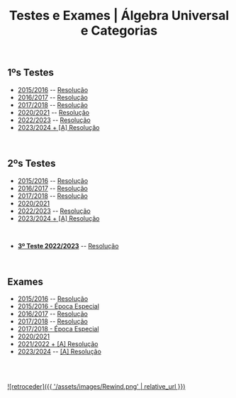 <br>

<h1 align="center">Testes e Exames | Álgebra Universal e Categorias</h1>

<br>

## 1ºs Testes
* [2015/2016](AUC-1516-t1.pdf) -- [Resolução](AUC-1516-t1-res.pdf)
* [2016/2017](AUC-1617-t1.pdf) -- [Resolução](AUC-1617-t1-res.pdf)
* [2017/2018](AUC-1718-t1.pdf) -- [Resolução](AUC-1718-t1-res.pdf)
* [2020/2021](AUC-2021-t1.pdf) -- [Resolução](AUC-2021-t1-res.png)
* [2022/2023](AUC-2223-t1.pdf) -- [Resolução](AUC-2223-t1-res.pdf)
* [2023/2024 + [A] Resolução](AUC_2324_t1_res.pdf)

<br>

## 2ºs Testes
* [2015/2016](AUC-1516-t2.pdf) -- [Resolução](AUC-1516-t2-res.pdf)
* [2016/2017](AUC-1617-t2.pdf) -- [Resolução](AUC-1617-t2-res.pdf)
* [2017/2018](AUC-1718-t2.pdf) -- [Resolução](AUC-1718-t2-res.pdf)
* [2020/2021](AUC-2021-t2.pdf)
* [2022/2023](AUC-2223-t2.pdf) -- [Resolução](AUC-2223-t2-res.pdf)
* [2023/2024 + [A] Resolução](AUC_2324_t2_res.pdf)

<br>

* [**3º Teste 2022/2023**](AUC-2223-t3.pdf) -- [Resolução](AUC-2223-t3-res.pdf)

<br>

## Exames
* [2015/2016](AUC-1516-tE.pdf) -- [Resolução](AUC-1516-tE-res.pdf)
* [2015/2016 - Época Especial](exame_especial_AUC_1516.pdf)
* [2016/2017](AUC-1617-tE.pdf) -- [Resolução](AUC-1617-tE-res.pdf)
* [2017/2018](AUC-1718-tE.pdf) -- [Resolução](AUC-1718-tE-res.pdf)
* [2017/2018 - Época Especial](exame_especial_AUC_1718.pdf)
* [2020/2021](AUC-2021-tE.pdf)
* [2021/2022 + [A] Resolução](AUC_2122_tE_res.pdf)
* [2023/2024](AUC_2324_tE.pdf) -- [[A] Resolução](AUC_2324_tE_res.pdf)

<br><br>

[![retroceder]({{ '/assets/images/Rewind.png' | relative_url }})](https://david81820.github.io/Recursos-LCC/algebraUC)
